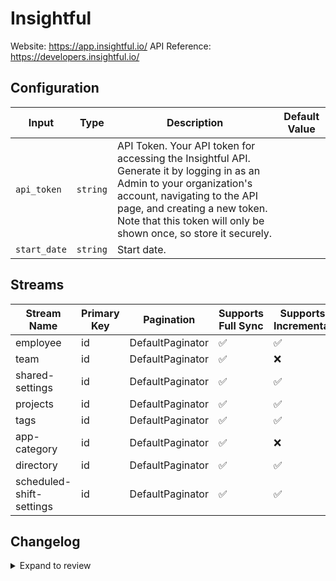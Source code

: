 # Insightful
Website: https://app.insightful.io/
API Reference: https://developers.insightful.io/

## Configuration

| Input | Type | Description | Default Value |
|-------|------|-------------|---------------|
| `api_token` | `string` | API Token. Your API token for accessing the Insightful API. Generate it by logging in as an Admin to your organization&#39;s account, navigating to the API page, and creating a new token. Note that this token will only be shown once, so store it securely. |  |
| `start_date` | `string` | Start date.  |  |

## Streams
| Stream Name | Primary Key | Pagination | Supports Full Sync | Supports Incremental |
|-------------|-------------|------------|---------------------|----------------------|
| employee | id | DefaultPaginator | ✅ |  ✅  |
| team | id | DefaultPaginator | ✅ |  ❌  |
| shared-settings | id | DefaultPaginator | ✅ |  ✅  |
| projects | id | DefaultPaginator | ✅ |  ✅  |
| tags | id | DefaultPaginator | ✅ |  ✅  |
| app-category | id | DefaultPaginator | ✅ |  ❌  |
| directory | id | DefaultPaginator | ✅ |  ✅  |
| scheduled-shift-settings | id | DefaultPaginator | ✅ |  ✅  |

## Changelog

<details>
  <summary>Expand to review</summary>

| Version          | Date              | Pull Request | Subject        |
|------------------|-------------------|--------------|----------------|
| 0.0.19 | 2025-09-30 | [66792](https://github.com/airbytehq/airbyte/pull/66792) | Update dependencies |
| 0.0.18 | 2025-09-09 | [66075](https://github.com/airbytehq/airbyte/pull/66075) | Update dependencies |
| 0.0.17 | 2025-08-23 | [65330](https://github.com/airbytehq/airbyte/pull/65330) | Update dependencies |
| 0.0.16 | 2025-08-09 | [64632](https://github.com/airbytehq/airbyte/pull/64632) | Update dependencies |
| 0.0.15 | 2025-08-02 | [64238](https://github.com/airbytehq/airbyte/pull/64238) | Update dependencies |
| 0.0.14 | 2025-07-26 | [63828](https://github.com/airbytehq/airbyte/pull/63828) | Update dependencies |
| 0.0.13 | 2025-07-19 | [63497](https://github.com/airbytehq/airbyte/pull/63497) | Update dependencies |
| 0.0.12 | 2025-07-12 | [63101](https://github.com/airbytehq/airbyte/pull/63101) | Update dependencies |
| 0.0.11 | 2025-07-05 | [62561](https://github.com/airbytehq/airbyte/pull/62561) | Update dependencies |
| 0.0.10 | 2025-06-28 | [62196](https://github.com/airbytehq/airbyte/pull/62196) | Update dependencies |
| 0.0.9 | 2025-06-21 | [61869](https://github.com/airbytehq/airbyte/pull/61869) | Update dependencies |
| 0.0.8 | 2025-06-14 | [61077](https://github.com/airbytehq/airbyte/pull/61077) | Update dependencies |
| 0.0.7 | 2025-05-24 | [60595](https://github.com/airbytehq/airbyte/pull/60595) | Update dependencies |
| 0.0.6 | 2025-05-10 | [59861](https://github.com/airbytehq/airbyte/pull/59861) | Update dependencies |
| 0.0.5 | 2025-05-03 | [59285](https://github.com/airbytehq/airbyte/pull/59285) | Update dependencies |
| 0.0.4 | 2025-04-26 | [58769](https://github.com/airbytehq/airbyte/pull/58769) | Update dependencies |
| 0.0.3 | 2025-04-19 | [58155](https://github.com/airbytehq/airbyte/pull/58155) | Update dependencies |
| 0.0.2 | 2025-04-12 | [57687](https://github.com/airbytehq/airbyte/pull/57687) | Update dependencies |
| 0.0.1 | 2025-04-09 | [57529](https://github.com/airbytehq/airbyte/pull/57529) | Initial release by [@btkcodedev](https://github.com/btkcodedev) via Connector Builder |

</details>
